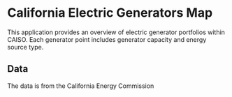 # California Electric Generators Map
This application provides an overview of electric generator portfolios within CAISO. Each generator point includes generator capacity and energy source type.

## Data
The data is from the California Energy Commission
